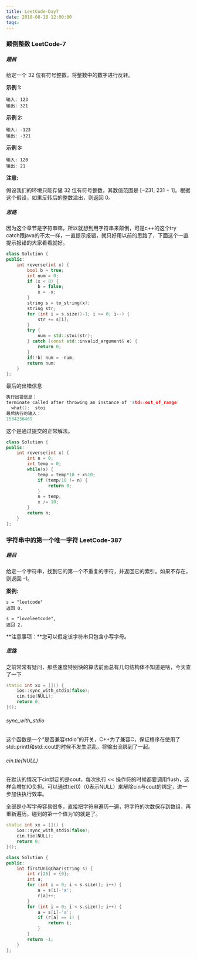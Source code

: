 ```yaml
---
title: LeetCode-Day7
date: 2018-08-18 12:00:00
tags:
---
```


### 颠倒整数	LeetCode-7

##### 题目

给定一个 32 位有符号整数，将整数中的数字进行反转。

**示例 1:**

```
输入: 123
输出: 321
```

 **示例 2:**

```
输入: -123
输出: -321
```

**示例 3:**

```
输入: 120
输出: 21
```

**注意:**

假设我们的环境只能存储 32 位有符号整数，其数值范围是 [−231,  231 − 1]。根据这个假设，如果反转后的整数溢出，则返回 0。

##### 思路

因为这个章节是字符串嘛，所以就想到用字符串来颠倒，可是c++的这个try catch跟java的不太一样，一直提示报错，就只好用以前的思路了，下面这个一直提示报错的大家看看就好。

```c++
class Solution {
public:
    int reverse(int x) {
        bool b = true;
        int num = 0;
        if (x < 0) {
            b = false;
            x = -x;
        }
        string s = to_string(x);
        string str;
        for (int i = s.size()-1; i >= 0; i--) {
            str += s[i];
        }
        try {
            num = std::stoi(str);
        } catch (const std::invalid_argument& e) {
            return 0;
        }
        if(!b) num = -num;
        return num;
    }
};
```

最后的出错信息

```c++
执行出错信息：
terminate called after throwing an instance of 'std::out_of_range'
  what():  stoi
最后执行的输入：
1534236469
```

这个是通过提交的正常解法。

```c++
class Solution {
public:
    int reverse(int x) {
        int n = 0;
        int temp = 0;
        while(x) {
            temp = temp*10 + x%10;
            if (temp/10 != n) {
                return 0;
            }
            n = temp;
            x /= 10;
        }
        return n;
    }
};
```

### 字符串中的第一个唯一字符 	LeetCode-387

##### 题目

给定一个字符串，找到它的第一个不重复的字符，并返回它的索引。如果不存在，则返回 -1。

**案例:**

```
s = "leetcode"
返回 0.

s = "loveleetcode",
返回 2.
```

 

**注意事项：**您可以假定该字符串只包含小写字母。

##### 思路

之前常常有疑问，那些速度特别快的算法前面总有几句结构体不知道是啥，今天查了一下

```c++
static int xx = []() {
    ios::sync_with_stdio(false);
    cin.tie(NULL);
    return 0;
}();
```

###### sync_with_stdio

这个函数是一个“是否兼容stdio”的开关，C++为了兼容C，保证程序在使用了std::printf和std::cout的时候不发生混乱，将输出流绑到了一起。 

###### cin.tie(NULL)

在默认的情况下cin绑定的是cout，每次执行 << 操作符的时候都要调用flush，这样会增加IO负担。可以通过tie(0)（0表示NULL）来解除cin与cout的绑定，进一步加快执行效率。 

全部是小写字母容易很多，直接把字符串遍历一遍，将字符的次数保存到数组，再重新遍历，碰到的第一个值为1的就是了。

```c++
static int xx = []() {
    ios::sync_with_stdio(false);
    cin.tie(NULL);
    return 0;
}();

class Solution {
public:
    int firstUniqChar(string s) {
        int r[26] = {0};
        int a;
        for (int i = 0; i < s.size(); i++) {
            a = s[i]-'a';
            r[a]++;
        }
        for (int i = 0; i < s.size(); i++) {
            a = s[i]-'a';
            if (r[a] == 1) {
                return i;
            }
        }
        return -1;
    }
};
```

